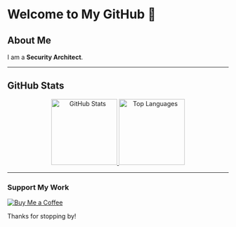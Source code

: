 # Welcome to My GitHub 👾

## About Me

I am a **Security Architect**.

---

## GitHub Stats

<p align="center">
  <a href="https://github.com/secnnet">
    <img height="150em" src="https://github-readme-stats.vercel.app/api?username=secnnet&show_icons=true&theme=radical" alt="GitHub Stats">
  </a>
  <a href="https://github.com/secnnet">
    <img height="150em" src="https://github-readme-stats.vercel.app/api/top-langs/?username=secnnet&layout=compact&theme=radical" alt="Top Languages">
  </a>
</p>

---

### Support My Work

[![Buy Me a Coffee](https://img.shields.io/static/v1?label=Buy%20Me%20a%20Coffee&message=ibil3l&color=FF813F&logo=buy-me-a-coffee&logoColor=white)](https://www.buymeacoffee.com/iBil3l)

Thanks for stopping by! 
